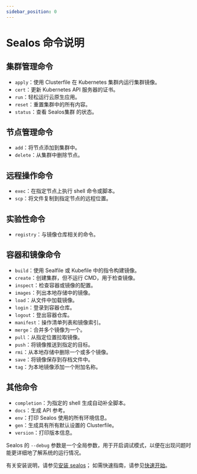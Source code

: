 ```yaml
---
sidebar_position: 0
---
```


# Sealos 命令说明

## 集群管理命令

- `apply`：使用 Clusterfile 在 Kubernetes 集群内运行集群镜像。
- `cert`：更新 Kubernetes API 服务器的证书。
- `run`：轻松运行云原生应用。
- `reset`：重置集群中的所有内容。
- `status`：查看 Sealos集群 的状态。

## 节点管理命令

- `add`：将节点添加到集群中。
- `delete`：从集群中删除节点。

## 远程操作命令

- `exec`：在指定节点上执行 shell 命令或脚本。
- `scp`：将文件复制到指定节点的远程位置。

## 实验性命令

- `registry`：与镜像仓库相关的命令。

## 容器和镜像命令

- `build`：使用 Sealfile 或 Kubefile 中的指令构建镜像。
- `create`：创建集群，但不运行 CMD，用于检查镜像。
- `inspect`：检查容器或镜像的配置。
- `images`：列出本地存储中的镜像。
- `load`：从文件中加载镜像。
- `login`：登录到容器仓库。
- `logout`：登出容器仓库。
- `manifest`：操作清单列表和镜像索引。
- `merge`：合并多个镜像为一个。
- `pull`：从指定位置拉取镜像。
- `push`：将镜像推送到指定的目标。
- `rmi`：从本地存储中删除一个或多个镜像。
- `save`：将镜像保存到存档文件中。
- `tag`：为本地镜像添加一个附加名称。

## 其他命令

- `completion`：为指定的 shell 生成自动补全脚本。
- `docs`：生成 API 参考。
- `env`：打印 Sealos 使用的所有环境信息。
- `gen`：生成具有所有默认设置的 Clusterfile。
- `version`：打印版本信息。

Sealos 的 `--debug` 参数是一个全局参数，用于开启调试模式，以便在出现问题时能更详细地了解系统的运行情况。

有关安装说明，请参见[安装 sealos](https://docs.sealos.io/docs/lifecycle-management/quick-start/installation)； 如需快速指南，请参见[快速开始](https://docs.sealos.io/docs/lifecycle-management/quick-start/)。
